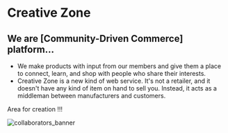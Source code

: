 <h1>Creative Zone </h1>

<h2>We are [Community-Driven Commerce] platform...</h2>

- We make products with input from our members and give them a place to connect, learn, and shop with people who share their interests.
- Creative Zone is a new kind of web service. It's not a retailer, and it doesn't have any kind of item on hand to sell you. Instead, it acts as a middleman between manufacturers and customers.

Area for creation !!!

![collaborators_banner](https://user-images.githubusercontent.com/39258854/41514908-ece15938-72d4-11e8-904f-695e2e281de2.jpg)
